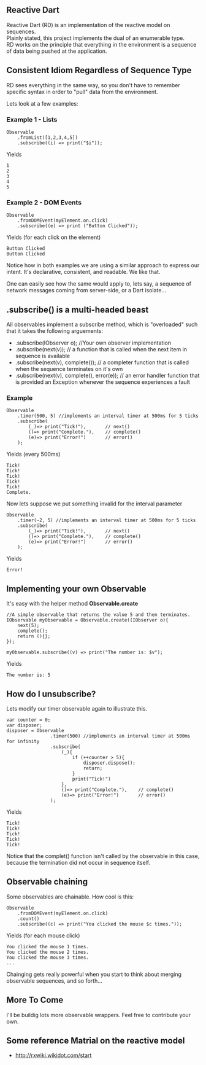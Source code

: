 ## Reactive Dart
Reactive Dart (RD) is an implementation of the reactive model on sequences.  
Plainly stated, this project implements the dual of an enumerable type.  
RD works on the principle that everything in the environment is a sequence
of data being pushed at the application.

## Consistent Idiom Regardless of Sequence Type
RD sees everything in the same way, so you don't have to remember specific
syntax in order to "pull" data from the environment.

Lets look at a few examples:

### Example 1 - Lists
    Observable
		.fromList([1,2,3,4,5])
		.subscribe((i) => print("$i"));

Yields

    1
	2
	3
	4
	5

### Example 2 - DOM Events
	Observable
		.fromDOMEvent(myElement.on.click)
		.subscribe((e) => print ("Button Clicked"));

Yields (for each click on the element)

	Button Clicked
	Button Clicked
	
Notice how in both examples we are using a similar approach to express
our intent.  It's declarative, consistent, and readable.  We like that.

One can easily see how the same would apply to, lets say, a sequence of
network messages coming from server-side, or a Dart isolate...

## .subscribe() is a multi-headed beast
All observables implement a subscribe method, which is "overloaded" such
that it takes the following arguements:

* .subscribe(IObserver o); //Your own observer implementation
* .subscribe(next(v)); // a function that is called when the next item in 
sequence is available
* .subscribe(next(v), complete());  // a completer function that is called when
the sequence terminates on it's own
* .subscribe(next(v), complete(), error(e)); // an error handler function that
is provided an Exception whenever the sequence experiences a fault

### Example
	Observable
		.timer(500, 5) //implements an interval timer at 500ms for 5 ticks 
		.subscribe(
			(_)=> print("Tick!"),   	// next() 
			()=> print("Complete."), 	// complete()
			(e)=> print("Error!")		// error()
		);

Yields (every 500ms)

	Tick!
	Tick!
	Tick!
	Tick!
	Tick!
	Complete.
	
Now lets suppose we put something invalid for the interval parameter

	Observable
		.timer(-2, 5) //implements an interval timer at 500ms for 5 ticks 
		.subscribe(
			(_)=> print("Tick!"),   	// next() 
			()=> print("Complete."), 	// complete()
			(e)=> print("Error!")		// error()
		);
		
Yields

	Error!
	

## Implementing your own Observable
It's easy with the helper method **Observable.create**

	//A simple observable that returns the value 5 and then terminates.
	IObservable myObservable = Observable.create((IObserver o){
		next(5);
		complete();
		return (){};
	});
	
	myObservable.subscribe((v) => print("The number is: $v");
	
Yields

	The number is: 5
	
## How do I unsubscribe?
Lets modify our timer observable again to illustrate this.

	var counter = 0;
	var disposer;
	disposer = Observable
					.timer(500) //implements an interval timer at 500ms for infinity 
					.subscribe(
						(_){
							if (++counter > 5){
								disposer.dispose();
								return;
							}
							print("Tick!")
						},
						()=> print("Complete."), 	// complete()
						(e)=> print("Error!")		// error()
					);
					
Yields

	Tick!
	Tick!
	Tick!
	Tick!
	Tick!
	
Notice that the complet() function isn't called by the observable in this case,
because the termination did not occur in sequence itself.

## Observable chaining
Some observables are chainable. How cool is this:

	Observable
		.fromDOMEvent(myElement.on.click)
		.count()
		.subscribe((c) => print("You clicked the mouse $c times."));
		
Yields (for each mouse click)

	You clicked the mouse 1 times.
	You clicked the mouse 2 times.
	You clicked the mouse 3 times.
	...

Chainging gets really powerful when you start to think about merging observable sequences, and so forth...
	
## More To Come
I'll be buildig lots more observable wrappers.  Feel free to contribute your own.
	
## Some reference Matrial on the reactive model
* <http://rxwiki.wikidot.com/start> 
